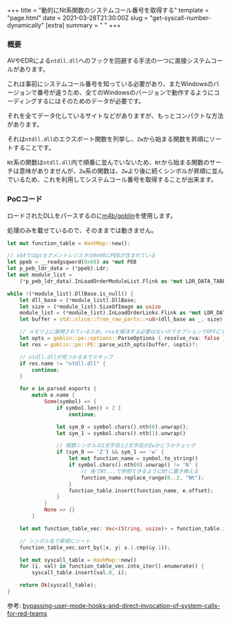 +++
title = "動的にNt系関数のシステムコール番号を取得する"
template = "page.html"
date = 2021-03-28T21:30:00Z
slug = "get-syscall-number-dynamically"
[extra]
summary = " "
+++

### 概要

AVやEDRによる`ntdll.dll`へのフックを回避する手法の一つに直接システムコールがあります。

これは事前にシステムコール番号を知っている必要があり、またWindowsのバージョンで番号が違うため、全てのWindowsのバージョンで動作するようにコーディングするにはそのためのデータが必要です。

それを全てデータ化しているサイトなどがありますが、もっとコンパクトな方法があります。

それは`ntdll.dll`のエクスポート関数を列挙し、`Zw`から始まる関数を昇順にソートすることです。

`Nt`系の関数は`ntdll.dll`内で順番に並んでいないため、`Nt`から始まる関数のサーチは意味がありませんが、`Zw`系の関数は、`Zw`より後に続くシンボルが昇順に並んでいるため、これを利用してシステムコール番号を取得することが出来ます。

### PoCコード

ロードされたDLLをパースするのに[m4b/goblin](https://github.com/m4b/goblin)を使用します。

処理のみを載せているので、そのままでは動きません。

```rust
let mut function_table = HashMap::new();

// x64ではgsセグメントレジスタの0x60にPEBが含まれている
let ppeb = __readgsqword(0x60) as *mut PEB
let p_peb_ldr_data = (*ppeb).Ldr;
let mut module_list =
    (*p_peb_ldr_data).InLoadOrderModuleList.Flink as *mut LDR_DATA_TABLE_ENTRY

while !(*module_list).DllBase.is_null() {
    let dll_base = (*module_list).DllBase;
    let size = (*module_list).SizeOfImage as usize
    module_list = (*module_list).InLoadOrderLinks.Flink as *mut LDR_DATA_TABLE_ENTRY
    let buffer = std::slice::from_raw_parts::<u8>(dll_base as _, size)

    // メモリ上に展開されているため、rvaを解決する必要はないのでオプションでOFFにする
    let opts = goblin::pe::options::ParseOptions { resolve_rva: false };
    let res = goblin::pe::PE::parse_with_opts(buffer, &opts)?;

    // ntdll.dllが見つかるまでスキップ
    if res.name != "ntdll.dll" {
        continue;
    }

    for e in parsed.exports {
        match e.name {
            Some(symbol) => {
                if symbol.len() < 2 {
                    continue;

                let sym_0 = symbol.chars().nth(0).unwrap();
                let sym_1 = symbol.chars().nth(1).unwrap()

                // 関数シンボルの1文字目と2文字目がZwかどうかチェック
                if (sym_0 == 'Z') && sym_1 == 'w' {
                    let mut function_name = symbol.to_string()
                    if symbol.chars().nth(0).unwrap() != 'N' {
                        // 後でNt...で参照できるようにNtに置き換える
                        function_name.replace_range(0..2, "Nt");
                    }
                    function_table.insert(function_name, e.offset);
                }
            }
            None => {}
        }

    let mut function_table_vec: Vec<(String, usize)> = function_table.into_iter().collect();

    // シンボル名で昇順にソート
    function_table_vec.sort_by(|x, y| x.1.cmp(&y.1));

    let mut syscall_table = HashMap::new()
    for (i, val) in function_table_vec.into_iter().enumerate() {
        syscall_table.insert(val.0, i);

    return Ok(syscall_table);
}
```

参考: [bypassing-user-mode-hooks-and-direct-invocation-of-system-calls-for-red-teams](https://www.mdsec.co.uk/2020/12/bypassing-user-mode-hooks-and-direct-invocation-of-system-calls-for-red-teams/)
